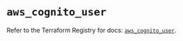 # `aws_cognito_user`

Refer to the Terraform Registry for docs: [`aws_cognito_user`](https://registry.terraform.io/providers/hashicorp/aws/6.12.0/docs/resources/cognito_user).
